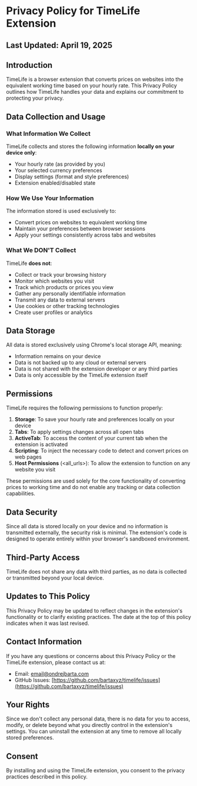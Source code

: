 # Privacy Policy for TimeLife Extension

## Last Updated: April 19, 2025

## Introduction

TimeLife is a browser extension that converts prices on websites into the equivalent working time based on your hourly rate. This Privacy Policy outlines how TimeLife handles your data and explains our commitment to protecting your privacy.

## Data Collection and Usage

### What Information We Collect

TimeLife collects and stores the following information **locally on your device only**:

- Your hourly rate (as provided by you)
- Your selected currency preferences
- Display settings (format and style preferences)
- Extension enabled/disabled state

### How We Use Your Information

The information stored is used exclusively to:

- Convert prices on websites to equivalent working time
- Maintain your preferences between browser sessions
- Apply your settings consistently across tabs and websites

### What We DON'T Collect

TimeLife **does not**:

- Collect or track your browsing history
- Monitor which websites you visit
- Track which products or prices you view
- Gather any personally identifiable information
- Transmit any data to external servers
- Use cookies or other tracking technologies
- Create user profiles or analytics

## Data Storage

All data is stored exclusively using Chrome's local storage API, meaning:

- Information remains on your device
- Data is not backed up to any cloud or external servers
- Data is not shared with the extension developer or any third parties
- Data is only accessible by the TimeLife extension itself

## Permissions

TimeLife requires the following permissions to function properly:

1. **Storage**: To save your hourly rate and preferences locally on your device
2. **Tabs**: To apply settings changes across all open tabs
3. **ActiveTab**: To access the content of your current tab when the extension is activated
4. **Scripting**: To inject the necessary code to detect and convert prices on web pages
5. **Host Permissions** (<all_urls>): To allow the extension to function on any website you visit

These permissions are used solely for the core functionality of converting prices to working time and do not enable any tracking or data collection capabilities.

## Data Security

Since all data is stored locally on your device and no information is transmitted externally, the security risk is minimal. The extension's code is designed to operate entirely within your browser's sandboxed environment.

## Third-Party Access

TimeLife does not share any data with third parties, as no data is collected or transmitted beyond your local device.

## Updates to This Policy

This Privacy Policy may be updated to reflect changes in the extension's functionality or to clarify existing practices. The date at the top of this policy indicates when it was last revised.

## Contact Information

If you have any questions or concerns about this Privacy Policy or the TimeLife extension, please contact us at:

- Email: email@ondrejbarta.com
- GitHub Issues: [https://github.com/bartaxyz/timelife/issues](https://github.com/bartaxyz/timelife/issues)

## Your Rights

Since we don't collect any personal data, there is no data for you to access, modify, or delete beyond what you directly control in the extension's settings. You can uninstall the extension at any time to remove all locally stored preferences.

## Consent

By installing and using the TimeLife extension, you consent to the privacy practices described in this policy.